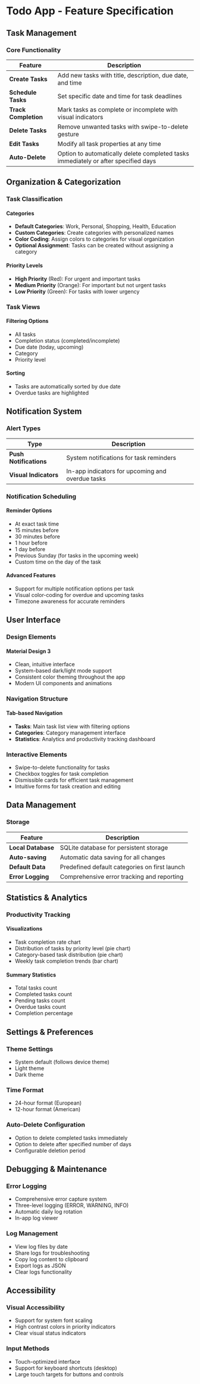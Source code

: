 # Todo App - Feature Specification

## Task Management

### Core Functionality

| Feature | Description |
|---------|-------------|
| **Create Tasks** | Add new tasks with title, description, due date, and time |
| **Schedule Tasks** | Set specific date and time for task deadlines |
| **Track Completion** | Mark tasks as complete or incomplete with visual indicators |
| **Delete Tasks** | Remove unwanted tasks with swipe-to-delete gesture |
| **Edit Tasks** | Modify all task properties at any time |
| **Auto-Delete** | Option to automatically delete completed tasks immediately or after specified days |

## Organization & Categorization

### Task Classification

#### Categories
- **Default Categories**: Work, Personal, Shopping, Health, Education
- **Custom Categories**: Create categories with personalized names
- **Color Coding**: Assign colors to categories for visual organization
- **Optional Assignment**: Tasks can be created without assigning a category

#### Priority Levels
- **High Priority** (Red): For urgent and important tasks
- **Medium Priority** (Orange): For important but not urgent tasks
- **Low Priority** (Green): For tasks with lower urgency

### Task Views

#### Filtering Options
- All tasks
- Completion status (completed/incomplete)
- Due date (today, upcoming)
- Category
- Priority level

#### Sorting
- Tasks are automatically sorted by due date
- Overdue tasks are highlighted

## Notification System

### Alert Types

| Type | Description |
|------|-------------|
| **Push Notifications** | System notifications for task reminders |
| **Visual Indicators** | In-app indicators for upcoming and overdue tasks |

### Notification Scheduling

#### Reminder Options
- At exact task time
- 15 minutes before
- 30 minutes before
- 1 hour before
- 1 day before
- Previous Sunday (for tasks in the upcoming week)
- Custom time on the day of the task

#### Advanced Features
- Support for multiple notification options per task
- Visual color-coding for overdue and upcoming tasks
- Timezone awareness for accurate reminders

## User Interface

### Design Elements

#### Material Design 3
- Clean, intuitive interface
- System-based dark/light mode support
- Consistent color theming throughout the app
- Modern UI components and animations

### Navigation Structure

#### Tab-based Navigation
- **Tasks**: Main task list view with filtering options
- **Categories**: Category management interface
- **Statistics**: Analytics and productivity tracking dashboard

### Interactive Elements
- Swipe-to-delete functionality for tasks
- Checkbox toggles for task completion
- Dismissible cards for efficient task management
- Intuitive forms for task creation and editing

## Data Management

### Storage

| Feature | Description |
|---------|-------------|
| **Local Database** | SQLite database for persistent storage |
| **Auto-saving** | Automatic data saving for all changes |
| **Default Data** | Predefined default categories on first launch |
| **Error Logging** | Comprehensive error tracking and reporting |

## Statistics & Analytics

### Productivity Tracking

#### Visualizations
- Task completion rate chart
- Distribution of tasks by priority level (pie chart)
- Category-based task distribution (pie chart)
- Weekly task completion trends (bar chart)

#### Summary Statistics
- Total tasks count
- Completed tasks count
- Pending tasks count
- Overdue tasks count
- Completion percentage

## Settings & Preferences

### Theme Settings
- System default (follows device theme)
- Light theme
- Dark theme

### Time Format
- 24-hour format (European)
- 12-hour format (American)

### Auto-Delete Configuration
- Option to delete completed tasks immediately
- Option to delete after specified number of days
- Configurable deletion period

## Debugging & Maintenance

### Error Logging
- Comprehensive error capture system
- Three-level logging (ERROR, WARNING, INFO)
- Automatic daily log rotation
- In-app log viewer

### Log Management
- View log files by date
- Share logs for troubleshooting
- Copy log content to clipboard
- Export logs as JSON
- Clear logs functionality

## Accessibility

### Visual Accessibility
- Support for system font scaling
- High contrast colors in priority indicators
- Clear visual status indicators

### Input Methods
- Touch-optimized interface
- Support for keyboard shortcuts (desktop)
- Large touch targets for buttons and controls